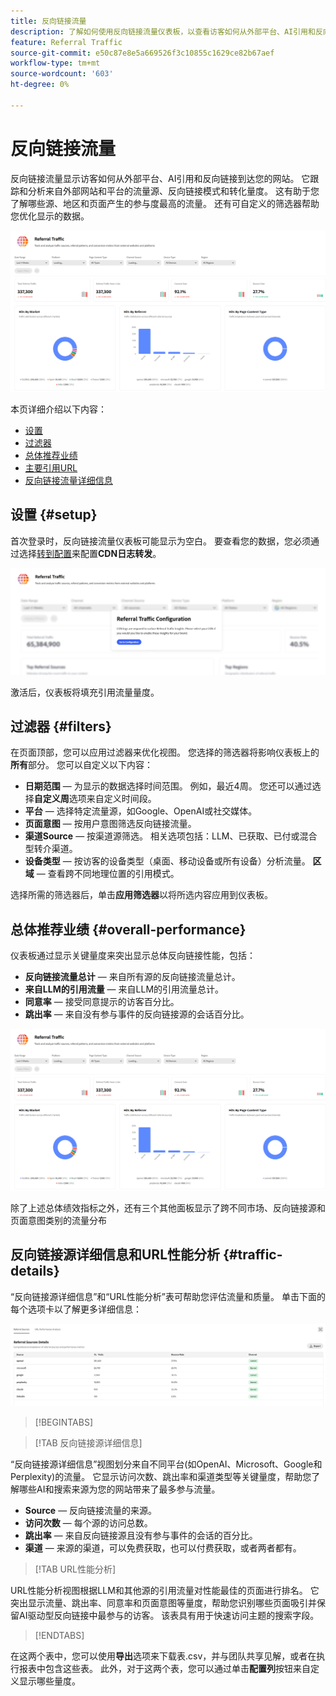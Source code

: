 ```yaml
---
title: 反向链接流量
description: 了解如何使用反向链接流量仪表板，以查看访客如何从外部平台、AI引用和反向链接到达您的网站。
feature: Referral Traffic
source-git-commit: e50c87e8e5a669526f3c10855c1629ce82b67aef
workflow-type: tm+mt
source-wordcount: '603'
ht-degree: 0%

---
```



# 反向链接流量

反向链接流量显示访客如何从外部平台、AI引用和反向链接到达您的网站。 它跟踪和分析来自外部网站和平台的流量源、反向链接模式和转化量度。 这有助于您了解哪些源、地区和页面产生的参与度最高的流量。 <!--Data is sourced from the CDN logs, a privacy-preserving source that does not capture personal user data.-->还有可自定义的筛选器帮助您优化显示的数据。

![推荐页面](/help/dashboards/assets/referral-traffic.png)

本页详细介绍以下内容：

* [设置](#setup)
* [过滤器](#filters)
* [总体推荐业绩](#overall-performance)
* [主要引用URL](#top-referrals)
* [反向链接流量详细信息](#traffic-details)

## 设置 {#setup}

首次登录时，反向链接流量仪表板可能显示为空白。 要查看您的数据，您必须通过选择[转到配置](/help/dashboards/customer-configuration.md#cdn-configuration)来配置&#x200B;**CDN日志转发**。

![反向链接设置](/help/dashboards/assets/referral-setup1.png)

<!--- 1. Select your Source (either CDN logs or AEM Operational Telemetry).
2. Enter a primary contact email.
3. Click **Request activation** to enable data ingestion. Hiding this until confirmation from PM-->

激活后，仪表板将填充引用流量量度。

## 过滤器 {#filters}

在页面顶部，您可以应用过滤器来优化视图。 您选择的筛选器将影响仪表板上的&#x200B;**所有**&#x200B;部分。 您可以自定义以下内容：

* **日期范围** — 为显示的数据选择时间范围。 例如，最近4周。 您还可以通过选择&#x200B;**自定义周**&#x200B;选项来自定义时间段。
* **平台** — 选择特定流量源，如Google、OpenAI或社交媒体。
* **页面意图** — 按用户意图筛选反向链接流量。
* **渠道Source** — 按渠道源筛选。 相关选项包括：LLM、已获取、已付或混合型转介渠道。
* **设备类型** — 按访客的设备类型（桌面、移动设备或所有设备）分析流量。
  **区域** — 查看跨不同地理位置的引用模式。

选择所需的筛选器后，单击&#x200B;**应用筛选器**&#x200B;以将所选内容应用到仪表板。

## 总体推荐业绩 {#overall-performance}

仪表板通过显示关键量度来突出显示总体反向链接性能，包括：

* **反向链接流量总计** — 来自所有源的反向链接流量总计。
* **来自LLM的引用流量** — 来自LLM的引用流量总计。
* **同意率** — 接受同意提示的访客百分比。
* **跳出率** — 来自没有参与事件的反向链接源的会话百分比。

![推荐页面](/help/dashboards/assets/referral-traffic.png)

除了上述总体绩效指标之外，还有三个其他面板显示了跨不同市场、反向链接源和页面意图类别的流量分布<!-- the **Top Regions** panel breaks down traffic by geography. Meanwhile, the **Top Referral Sources** panel shows the platforms driving the most visits. Trend indicators for the metrics show how these values are changing over time compared to the previous period.-->

<!--## Top Referral URLs {#top-referrals}

The Top Referral URLs list surfaces your site's most visited pages from referrals.

![Top Referral URLs](/help/dashboards/assets/top-url.png)-->

## 反向链接源详细信息和URL性能分析 {#traffic-details}

“反向链接源详细信息”和“URL性能分析”表可帮助您评估流量和质量。 单击下面的每个选项卡以了解更多详细信息：

![引用流量详细信息](/help/dashboards/assets/traffic-details.png)

>[!BEGINTABS]

>[!TAB 反向链接源详细信息]

“反向链接源详细信息”视图划分来自不同平台(如OpenAI、Microsoft、Google和Perplexity)的流量。 它显示访问次数、跳出率和渠道类型等关键量度，帮助您了解哪些AI和搜索来源为您的网站带来了最多参与流量。

* **Source** — 反向链接流量的来源。
* **访问次数** — 每个源的访问总数。
* **跳出率** — 来自反向链接源且没有参与事件的会话的百分比。
* **渠道** — 来源的渠道，可以免费获取，也可以付费获取，或者两者都有。

>[!TAB URL性能分析]

URL性能分析视图根据LLM和其他源的引用流量对性能最佳的页面进行排名。 它突出显示流量、跳出率、同意率和页面意图等量度，帮助您识别哪些页面吸引并保留AI驱动型反向链接中最参与的访客。 该表具有用于快速访问主题的搜索字段。

>[!ENDTABS]

在这两个表中，您可以使用&#x200B;**导出**&#x200B;选项来下载表.csv，并与团队共享见解，或者在执行报表中包含这些表。 此外，对于这两个表，您可以通过单击&#x200B;**配置列**&#x200B;按钮来自定义显示哪些量度。

